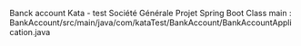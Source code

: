 Banck account Kata - test Société Générale
Projet Spring Boot 
Class main : BankAccount/src/main/java/com/kataTest/BankAccount/BankAccountApplication.java
